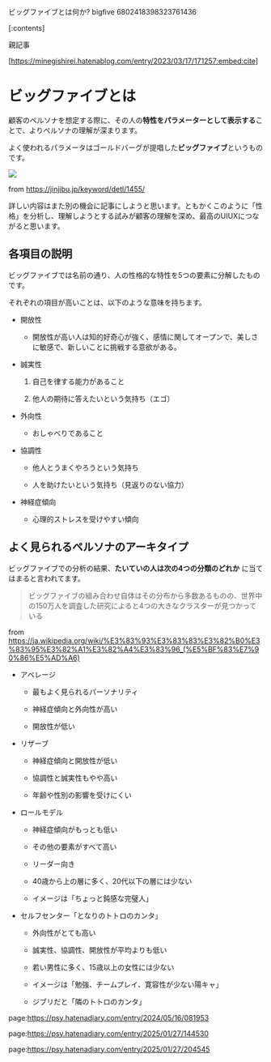 ビッグファイブとは何か?
bigfive
6802418398323761436


[:contents]



親記事



[https://minegishirei.hatenablog.com/entry/2023/03/17/171257:embed:cite]








# ビッグファイブとは



顧客のペルソナを想定する際に、その人の**特性をパラメーターとして表示する**ことで、よりペルソナの理解が深まります。



よく使われるパラメータはゴールドバーグが提唱した**ビッグファイブ**というものです。



<img src="https://motose-shinrishi.com/wp-content/uploads/2022/03/exam1-80.jpg">



from https://jinjibu.jp/keyword/detl/1455/



詳しい内容はまた別の機会に記事にしようと思います。ともかくこのように「性格」を分析し、理解しようとする試みが顧客の理解を深め、最高のUIUXにつながると思います。





## 各項目の説明



ビッグファイブでは名前の通り、人の性格的な特性を5つの要素に分解したものです。

それぞれの項目が高いことは、以下のような意味を持ちます。



- 開放性

  - 開放性が高い人は知的好奇心が強く、感情に関してオープンで、美しさに敏感で、新しいことに挑戦する意欲がある。

- 誠実性

  1. 自己を律する能力があること

  2. 他人の期待に答えたいという気持ち（エゴ）

- 外向性

  - おしゃべりであること

- 協調性

  - 他人とうまくやろうという気持ち

  - 人を助けたいという気持ち（見返りのない協力）

- 神経症傾向

  - 心理的ストレスを受けやすい傾向






## よく見られるペルソナのアーキタイプ



ビッグファイブでの分析の結果、**たいていの人は次の4つの分類のどれか** に当てはまると言われてます。



> ビッグファイブの組み合わせ自体はその分布から多数あるものの、世界中の150万人を調査した研究によると4つの大きなクラスターが見つかっている



from https://ja.wikipedia.org/wiki/%E3%83%93%E3%83%83%E3%82%B0%E3%83%95%E3%82%A1%E3%82%A4%E3%83%96_(%E5%BF%83%E7%90%86%E5%AD%A6)





- アベレージ

    - 最もよく見られるパーソナリティ

    - 神経症傾向と外向性が高い

    - 開放性が低い





- リザーブ

    - 神経症傾向と開放性が低い

    - 協調性と誠実性もやや高い

    - 年齢や性別の影響を受けにくい





- ロールモデル

    - 神経症傾向がもっとも低い

    - その他の要素がすべて高い

    - リーダー向き

    - 40歳から上の層に多く、20代以下の層には少ない

    - イメージは「ちょっと鈍感な完璧人」





- セルフセンター「となりのトトロのカンタ」

    - 外向性がとても高い

    - 誠実性、協調性、開放性が平均よりも低い

    - 若い男性に多く、15歳以上の女性には少ない

    - イメージは「勉強、チームプレイ、寛容性が少ない陽キャ」

    - ジブリだと「隣のトトロのカンタ」

page:https://psy.hatenadiary.com/entry/2024/05/16/081953

page:https://psy.hatenadiary.com/entry/2025/01/27/144530

page:https://psy.hatenadiary.com/entry/2025/01/27/204545
